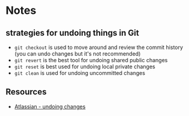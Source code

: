 # Notes 

## strategies for undoing things in Git

* `git checkout` is used to move around and review the commit history (you can undo changes but it's not recommended)
* `git revert` is the best tool for undoing shared public changes
* `git reset` is best used for undoing local private changes
* `git clean` is used for undoing uncommitted changes

## Resources

* [Atlassian - undoing changes](https://www.atlassian.com/git/tutorials/undoing-changes)